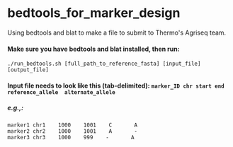 # bedtools_for_marker_design
Using bedtools and blat to make a file to submit to Thermo's Agriseq team.

#### Make sure you have bedtools and blat installed, then run:
`./run_bedtools.sh [full_path_to_reference_fasta] [input_file] [output_file]`

#### Input file needs to look like this (tab-delimited): `marker_ID chr start end reference_allele  alternate_allele`
##### e.g.,:
```
marker1 chr1    1000    1001    C       A
marker2 chr2    1000    1001    A       -
marker3 chr3    1000    999    -       A
```
